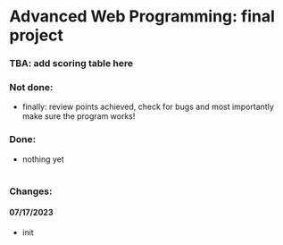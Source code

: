 # Advanced Web Programming: final project

### TBA: add scoring table here

### Not done:
- finally: review points achieved, check for bugs and most importantly make sure the program works!
### Done: 
- nothing yet
#
### Changes:
#### 07/17/2023
- init